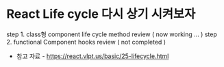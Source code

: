 # React Life cycle 다시 상기 시켜보자

step 1. class형 component life cycle method review ( now working ... ) 
step 2. functional Component hooks review ( not completed ) 


- 참고 자료 - 
https://react.vlpt.us/basic/25-lifecycle.html

